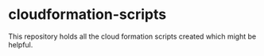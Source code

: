 # cloudformation-scripts
This repository holds all the cloud formation scripts created which might be helpful.
